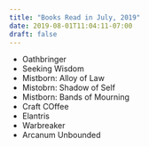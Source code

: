```yaml
---
title: "Books Read in July, 2019"
date: 2019-08-01T11:04:11-07:00
draft: false
---
```


* Oathbringer
* Seeking Wisdom
* Mistborn: Alloy of Law
* Mistobrn: Shadow of Self
* Mistborn: Bands of Mourning
* Craft COffee
* Elantris
* Warbreaker
* Arcanum Unbounded
